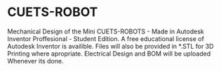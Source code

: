 # CUETS-ROBOT
Mechanical Design of the Mini CUETS-ROBOTS - Made in Autodesk Inventor Proffesional - Student Edition.
A free educational license of Autodesk Inventor is availible.
Files will also be provided in *.STL for 3D Printing where apropriate.
Electrical Design and BOM will be uploaded Whenever its done.
